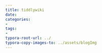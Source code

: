 ```yaml
---
title: tiddlywiki
date: 
categories: 
- 
tags: 
- 
typora-root-url: ../
typora-copy-images-to: ../assets/blogImg
---
```

